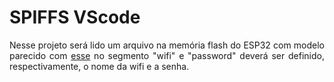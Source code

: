 <h1>SPIFFS VScode</h1>

<p align=justify>Nesse projeto será lido um arquivo na memória flash do ESP32 com modelo parecido com <a href="https://github.com/ViniciusBulhoes/PHIOT/blob/main/SPIFFS_VScode/teste.txt">esse</a> no segmento "wifi" e "password" deverá ser definido, respectivamente, o nome da wifi e a senha.</p>
